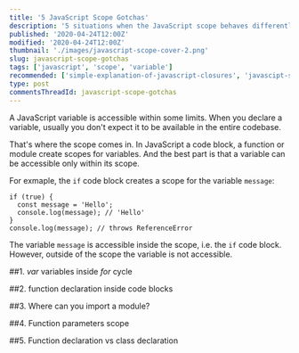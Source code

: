 ```yaml
---
title: '5 JavaScript Scope Gotchas'
description: '5 situations when the JavaScript scope behaves differently than you expect.'
published: '2020-04-24T12:00Z'
modified: '2020-04-24T12:00Z'
thumbnail: './images/javascript-scope-cover-2.png'
slug: javascript-scope-gotchas
tags: ['javascript', 'scope', 'variable']
recommended: ['simple-explanation-of-javascript-closures', 'javascipt-scope']
type: post
commentsThreadId: javascript-scope-gotchas
---
```


A JavaScript variable is accessible within some limits. When you declare a variable, usually you don't expect it
to be available in the entire codebase.  

That's where the scope comes in. In JavaScript a code block, a function or module create scopes for variables. And the best part
is that a variable can be accessible only within its scope.  

For exmaple, the `if` code block creates a scope for the variable `message`:

```javascript{3,5}
if (true) {
  const message = 'Hello';
  console.log(message); // 'Hello'
}
console.log(message); // throws ReferenceError
```

The variable `message` is accessible inside the scope, i.e. the `if` code block. However, outside of the scope the variable is not accessible.  



##1. *var* variables inside *for* cycle

##2. function declaration inside code blocks

##3. Where can you import a module?

##4. Function parameters scope

##5. Function declaration vs class declaration

